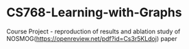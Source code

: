 # CS768-Learning-with-Graphs
Course Project - reproduction of results and ablation study of NOSMOG(https://openreview.net/pdf?id=Cs3r5KLdoj) paper
